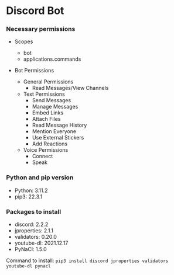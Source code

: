 # Discord Bot

### Necessary permissions
* Scopes
    * bot
    * applications.commands

* Bot Permissions
    * General Permissions
        * Read Messages/View Channels
    * Text Permissions
        * Send Messages
        * Manage Messages
        * Embed Links
        * Attach Files
        * Read Message History
        * Mention Everyone
        * Use External Stickers
        * Add Reactions
    * Voice Permissions
        * Connect
        * Speak

### Python and pip version
* Python: 3.11.2
* pip3: 22.3.1

### Packages to install
* discord: 2.2.2
* jproperties: 2.1.1
* validators: 0.20.0
* youtube-dl: 2021.12.17
* PyNaCl: 1.5.0

Command to install: `pip3 install discord jproperties validators youtube-dl pynacl`